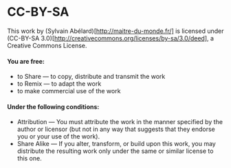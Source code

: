 # CC-BY-SA
This work by (Sylvain Abélard)[http://maitre-du-monde.fr/]
is licensed under (CC-BY-SA 3.0)[http://creativecommons.org/licenses/by-sa/3.0/deed], a Creative Commons License.

#### You are free:
* to Share — to copy, distribute and transmit the work
* to Remix — to adapt the work
* to make commercial use of the work

#### Under the following conditions:
* Attribution — You must attribute the work in the manner specified by the author or licensor (but not in any way that suggests that they endorse you or your use of the work).
* Share Alike — If you alter, transform, or build upon this work, you may distribute the resulting work only under the same or similar license to this one.
